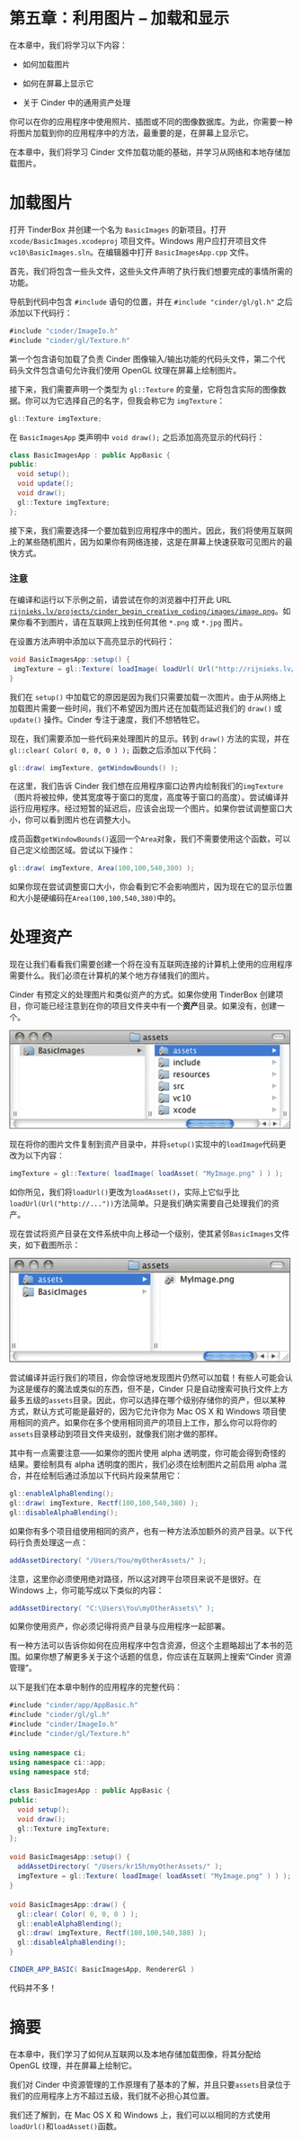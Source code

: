 # 第五章：利用图片 – 加载和显示

在本章中，我们将学习以下内容：

+   如何加载图片

+   如何在屏幕上显示它

+   关于 Cinder 中的通用资产处理

你可以在你的应用程序中使用照片、插图或不同的图像数据库。为此，你需要一种将图片加载到你的应用程序中的方法，最重要的是，在屏幕上显示它。

在本章中，我们将学习 Cinder 文件加载功能的基础，并学习从网络和本地存储加载图片。

# 加载图片

打开 TinderBox 并创建一个名为 `BasicImages` 的新项目。打开 `xcode/BasicImages.xcodeproj` 项目文件。Windows 用户应打开项目文件 `vc10\BasicImages.sln`。在编辑器中打开 `BasicImagesApp.cpp` 文件。

首先，我们将包含一些头文件，这些头文件声明了执行我们想要完成的事情所需的功能。

导航到代码中包含 `#include` 语句的位置，并在 `#include "cinder/gl/gl.h"` 之后添加以下代码行：

```cs
#include "cinder/ImageIo.h"
#include "cinder/gl/Texture.h"
```

第一个包含语句加载了负责 Cinder 图像输入/输出功能的代码头文件，第二个代码头文件包含语句允许我们使用 OpenGL 纹理在屏幕上绘制图片。

接下来，我们需要声明一个类型为 `gl::Texture` 的变量，它将包含实际的图像数据。你可以为它选择自己的名字，但我会称它为 `imgTexture`：

```cs
gl::Texture imgTexture;
```

在 `BasicImagesApp` 类声明中 `void draw();` 之后添加高亮显示的代码行：

```cs
class BasicImagesApp : public AppBasic {
public:
  void setup();
  void update();
  void draw();
  gl::Texture imgTexture;
};
```

接下来，我们需要选择一个要加载到应用程序中的图片。因此，我们将使用互联网上的某些随机图片，因为如果你有网络连接，这是在屏幕上快速获取可见图片的最快方式。

### 注意

在编译和运行以下示例之前，请尝试在你的浏览器中打开此 URL [`rijnieks.lv/projects/cinder_begin_creative_coding/images/image.png`](http://rijnieks.lv/projects/cinder_begin_creative_coding/images/image.png)。如果你看不到图片，请在互联网上找到任何其他 `*.png` 或 `*.jpg` 图片。

在设置方法声明中添加以下高亮显示的代码行：

```cs
void BasicImagesApp::setup() {
 imgTexture = gl::Texture( loadImage( loadUrl( Url("http://rijnieks.lv/projects/cinder_begin_creative_coding/images/image.png") ) ) );
}
```

我们在 `setup()` 中加载它的原因是因为我们只需要加载一次图片。由于从网络上加载图片需要一些时间，我们不希望因为图片还在加载而延迟我们的 `draw()` 或 `update()` 操作。Cinder 专注于速度，我们不想牺牲它。

现在，我们需要添加一些代码来处理图片的显示。转到 `draw()` 方法的实现，并在 `gl::clear( Color( 0, 0, 0 ) );` 函数之后添加以下代码：

```cs
gl::draw( imgTexture, getWindowBounds() );
```

在这里，我们告诉 Cinder 我们想在应用程序窗口边界内绘制我们的`imgTexture`（图片将被拉伸，使其宽度等于窗口的宽度，高度等于窗口的高度）。尝试编译并运行应用程序。经过短暂的延迟后，应该会出现一个图片。如果你尝试调整窗口大小，你可以看到图片也在调整大小。

成员函数`getWindowBounds()`返回一个`Area`对象，我们不需要使用这个函数，可以自己定义绘图区域。尝试以下操作：

```cs
gl::draw( imgTexture, Area(100,100,540,380) );
```

如果你现在尝试调整窗口大小，你会看到它不会影响图片，因为现在它的显示位置和大小是硬编码在`Area(100,100,540,380)`中的。

# 处理资产

现在让我们看看我们需要创建一个将在没有互联网连接的计算机上使用的应用程序需要什么。我们必须在计算机的某个地方存储我们的图片。

Cinder 有预定义的处理图片和类似资产的方式。如果你使用 TinderBox 创建项目，你可能已经注意到在你的项目文件夹中有一个**资产**目录。如果没有，创建一个。

![处理资产](img/9564_05_01.jpg)

现在将你的图片文件复制到资产目录中，并将`setup()`实现中的`loadImage`代码更改为以下内容：

```cs
imgTexture = gl::Texture( loadImage( loadAsset( "MyImage.png" ) ) );
```

如你所见，我们将`loadUrl()`更改为`loadAsset()`，实际上它似乎比`loadUrl(Url("http://..."))`方法简单。只是我们确实需要自己处理我们的资产。

现在尝试将资产目录在文件系统中向上移动一个级别，使其紧邻`BasicImages`文件夹，如下截图所示：

![处理资产](img/9564_05_02.jpg)

尝试编译并运行我们的项目，你会惊讶地发现图片仍然可以加载！有些人可能会认为这是缓存的魔法或类似的东西，但不是，Cinder 只是自动搜索可执行文件上方最多五级的`assets`目录。因此，你可以选择在哪个级别存储你的资产，但以某种方式，默认方式可能是最好的，因为它允许你为 Mac OS X 和 Windows 项目使用相同的资产。如果你在多个使用相同资产的项目上工作，那么你可以将你的`assets`目录移动到项目文件夹级别，就像我们刚才做的那样。

其中有一点需要注意——如果你的图片使用 alpha 透明度，你可能会得到奇怪的结果。要绘制具有 alpha 透明度的图片，我们必须在绘制图片之前启用 alpha 混合，并在绘制后通过添加以下代码片段来禁用它：

```cs
gl::enableAlphaBlending();
gl::draw( imgTexture, Rectf(100,100,540,380) );
gl::disableAlphaBlending();
```

如果你有多个项目组使用相同的资产，也有一种方法添加额外的资产目录。以下代码行负责处理这一点：

```cs
addAssetDirectory( "/Users/You/myOtherAssets/" );
```

注意，这里你必须使用绝对路径，所以这对跨平台项目来说不是很好。在 Windows 上，你可能写成以下类似的内容：

```cs
addAssetDirectory( "C:\Users\You\myOtherAssets\" );
```

如果你使用资产，你必须记得将资产目录与应用程序一起部署。

有一种方法可以告诉你如何在应用程序中包含资源，但这个主题略超出了本书的范围。如果你想了解更多关于这个话题的信息，你应该在互联网上搜索“Cinder 资源管理”。

以下是我们在本章中制作的应用程序的完整代码：

```cs
#include "cinder/app/AppBasic.h"
#include "cinder/gl/gl.h"
#include "cinder/ImageIo.h"
#include "cinder/gl/Texture.h"

using namespace ci;
using namespace ci::app;
using namespace std;

class BasicImagesApp : public AppBasic {
public:
  void setup();
  void draw();
  gl::Texture imgTexture;
};

void BasicImagesApp::setup() {
  addAssetDirectory( "/Users/kr15h/myOtherAssets/" );
  imgTexture = gl::Texture( loadImage( loadAsset( "MyImage.png" ) ) );
}

void BasicImagesApp::draw() {
  gl::clear( Color( 0, 0, 0 ) );
  gl::enableAlphaBlending();
  gl::draw( imgTexture, Rectf(100,100,540,380) );
  gl::disableAlphaBlending();
}
```

```cs
CINDER_APP_BASIC( BasicImagesApp, RendererGl )
```

代码并不多！

# 摘要

在本章中，我们学习了如何从互联网以及本地存储加载图像，将其分配给 OpenGL 纹理，并在屏幕上绘制它。

我们对 Cinder 中资源管理的工作原理有了基本的了解，并且只要`assets`目录位于我们的应用程序上方不超过五级，我们就不必担心其位置。

我们还了解到，在 Mac OS X 和 Windows 上，我们可以以相同的方式使用`loadUrl()`和`loadAsset()`函数。
